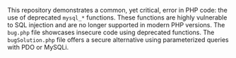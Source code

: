 This repository demonstrates a common, yet critical, error in PHP code: the use of deprecated `mysql_*` functions.  These functions are highly vulnerable to SQL injection and are no longer supported in modern PHP versions. The `bug.php` file showcases insecure code using deprecated functions. The `bugSolution.php` file offers a secure alternative using parameterized queries with PDO or MySQLi.